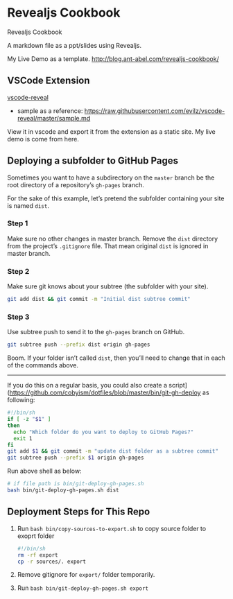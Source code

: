 # Revealjs Cookbook

Revealjs Cookbook

A markdown file as a ppt/slides using Revealjs.

My Live Demo as a template. http://blog.ant-abel.com/revealjs-cookbook/

## VSCode Extension

[vscode-reveal](https://github.com/evilz/vscode-reveal)

- sample as a reference: https://raw.githubusercontent.com/evilz/vscode-reveal/master/sample.md

View it in vscode and export it from the extension as a static site. My live demo is come from here.

## Deploying a subfolder to GitHub Pages

Sometimes you want to have a subdirectory on the `master` branch be the root directory of a repository’s `gh-pages` branch.

For the sake of this example, let’s pretend the subfolder containing your site is named `dist`.

### Step 1

Make sure no other changes in master branch.
Remove the `dist` directory from the project’s `.gitignore` file. That mean original `dist` is ignored in master branch.

### Step 2

Make sure git knows about your subtree (the subfolder with your site).

```sh
git add dist && git commit -m "Initial dist subtree commit"
```

### Step 3

Use subtree push to send it to the `gh-pages` branch on GitHub.

```sh
git subtree push --prefix dist origin gh-pages
```

Boom. If your folder isn’t called `dist`, then you’ll need to change that in each of the commands above.

---

If you do this on a regular basis, you could also create a script](https://github.com/cobyism/dotfiles/blob/master/bin/git-gh-deploy as following:

```sh
#!/bin/sh
if [ -z "$1" ]
then
  echo "Which folder do you want to deploy to GitHub Pages?"
  exit 1
fi
git add $1 && git commit -m "update dist folder as a subtree commit"
git subtree push --prefix $1 origin gh-pages
```

Run above shell as below:

```sh
# if file path is bin/git-deploy-gh-pages.sh
bash bin/git-deploy-gh-pages.sh dist
```

## Deployment Steps for This Repo

1. Run `bash bin/copy-sources-to-export.sh` to copy source folder to exoprt folder

   ```bash
   #!/bin/sh
   rm -rf export
   cp -r sources/. export
   ```

2. Remove gitignore for `export/` folder temporarily.
3. Run `bash bin/git-deploy-gh-pages.sh export`

